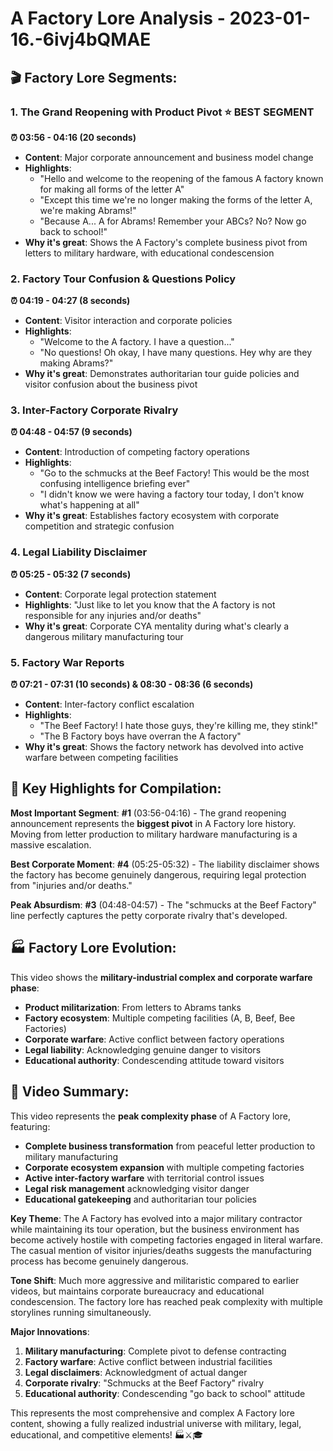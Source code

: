 # A Factory Lore Analysis - 2023-01-16.-6ivj4bQMAE

## 🎬 **Factory Lore Segments:**

### **1. The Grand Reopening with Product Pivot** ⭐ **BEST SEGMENT**

**⏰ 03:56 - 04:16 (20 seconds)**

- **Content**: Major corporate announcement and business model change
- **Highlights**:
  - "Hello and welcome to the reopening of the famous A factory known for making all forms of the letter A"
  - "Except this time we're no longer making the forms of the letter A, we're making Abrams!"
  - "Because A... A for Abrams! Remember your ABCs? No? Now go back to school!"
- **Why it's great**: Shows the A Factory's complete business pivot from letters to military hardware, with educational condescension

### **2. Factory Tour Confusion & Questions Policy**

**⏰ 04:19 - 04:27 (8 seconds)**

- **Content**: Visitor interaction and corporate policies
- **Highlights**:
  - "Welcome to the A factory. I have a question..."
  - "No questions! Oh okay, I have many questions. Hey why are they making Abrams?"
- **Why it's great**: Demonstrates authoritarian tour guide policies and visitor confusion about the business pivot

### **3. Inter-Factory Corporate Rivalry**

**⏰ 04:48 - 04:57 (9 seconds)**

- **Content**: Introduction of competing factory operations
- **Highlights**:
  - "Go to the schmucks at the Beef Factory! This would be the most confusing intelligence briefing ever"
  - "I didn't know we were having a factory tour today, I don't know what's happening at all"
- **Why it's great**: Establishes factory ecosystem with corporate competition and strategic confusion

### **4. Legal Liability Disclaimer**

**⏰ 05:25 - 05:32 (7 seconds)**

- **Content**: Corporate legal protection statement
- **Highlights**: "Just like to let you know that the A factory is not responsible for any injuries and/or deaths"
- **Why it's great**: Corporate CYA mentality during what's clearly a dangerous military manufacturing tour

### **5. Factory War Reports**

**⏰ 07:21 - 07:31 (10 seconds) & 08:30 - 08:36 (6 seconds)**

- **Content**: Inter-factory conflict escalation
- **Highlights**:
  - "The Beef Factory! I hate those guys, they're killing me, they stink!"
  - "The B Factory boys have overran the A factory"
- **Why it's great**: Shows the factory network has devolved into active warfare between competing facilities

## 🎯 **Key Highlights for Compilation:**

**Most Important Segment**: **#1** (03:56-04:16) - The grand reopening announcement represents the **biggest pivot** in A Factory lore history. Moving from letter production to military hardware manufacturing is a massive escalation.

**Best Corporate Moment**: **#4** (05:25-05:32) - The liability disclaimer shows the factory has become genuinely dangerous, requiring legal protection from "injuries and/or deaths."

**Peak Absurdism**: **#3** (04:48-04:57) - The "schmucks at the Beef Factory" line perfectly captures the petty corporate rivalry that's developed.

## 🏭 **Factory Lore Evolution:**

This video shows the **military-industrial complex and corporate warfare phase**:

- **Product militarization**: From letters to Abrams tanks
- **Factory ecosystem**: Multiple competing facilities (A, B, Beef, Bee Factories)
- **Corporate warfare**: Active conflict between factory operations
- **Legal liability**: Acknowledging genuine danger to visitors
- **Educational authority**: Condescending attitude toward visitors

## 📝 **Video Summary:**

This video represents the **peak complexity phase** of A Factory lore, featuring:

- **Complete business transformation** from peaceful letter production to military manufacturing
- **Corporate ecosystem expansion** with multiple competing factories
- **Active inter-factory warfare** with territorial control issues
- **Legal risk management** acknowledging visitor danger
- **Educational gatekeeping** and authoritarian tour policies

**Key Theme**: The A Factory has evolved into a major military contractor while maintaining its tour operation, but the business environment has become actively hostile with competing factories engaged in literal warfare. The casual mention of visitor injuries/deaths suggests the manufacturing process has become genuinely dangerous.

**Tone Shift**: Much more aggressive and militaristic compared to earlier videos, but maintains corporate bureaucracy and educational condescension. The factory lore has reached peak complexity with multiple storylines running simultaneously.

**Major Innovations**:

1. **Military manufacturing**: Complete pivot to defense contracting
2. **Factory warfare**: Active conflict between industrial facilities
3. **Legal disclaimers**: Acknowledgment of actual danger
4. **Corporate rivalry**: "Schmucks at the Beef Factory" rivalry
5. **Educational authority**: Condescending "go back to school" attitude

This represents the most comprehensive and complex A Factory lore content, showing a fully realized industrial universe with military, legal, educational, and competitive elements! 🏭⚔️🎓
